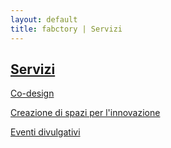 ```yaml
---
layout: default
title: fabctory | Servizi
---
```


## [Servizi](./servizi)

[Co-design](./servizi#co-design)

[Creazione di spazi per l'innovazione](./servizi#innovation-space)

[Eventi divulgativi](./servizi#eventi-divulgativi)
